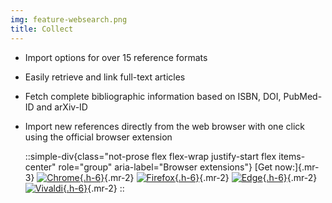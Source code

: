 ```yaml
---
img: feature-websearch.png
title: Collect
---
```


- Import options for over 15 reference formats
- Easily retrieve and link full-text articles
- Fetch complete bibliographic information based on ISBN, DOI, PubMed-ID and arXiv-ID
- Import new references directly from the web browser with one click using the official browser extension

  ::simple-div{class="not-prose flex flex-wrap justify-start flex items-center" role="group" aria-label="Browser extensions"}
  [Get now:]{.mr-3}
  [![Chrome](/img/chrome.png){.h-6}](https://chrome.google.com/webstore/detail/jabref-browser-extension/bifehkofibaamoeaopjglfkddgkijdlh){.mr-2}
  [![Firefox](/img/firefox.png){.h-6}](https://addons.mozilla.org/en-US/firefox/addon/jabref?utm_source=www.jabref.org){.mr-2}
  [![Edge](/img/edge.png){.h-6}](https://microsoftedge.microsoft.com/addons/detail/pgkajmkfgbehiomipedjhoddkejohfna){.mr-2}
  [![Vivaldi](/img/vivaldi.png){.h-6}](https://chrome.google.com/webstore/detail/jabref-browser-extension/bifehkofibaamoeaopjglfkddgkijdlh){.mr-2}
  ::
